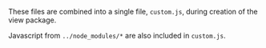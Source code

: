 These files are combined into a single file, `custom.js`, during creation of the view package.

Javascript from `../node_modules/*` are also included in `custom.js`.
